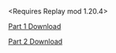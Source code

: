 <Requires Replay mod 1.20.4>

[Part 1 Download](https://www.dropbox.com/scl/fi/mdbxqqt9sdk27w8259ldj/2024_06_12_21_59_12.mcpr?rlkey=99ebo493t7sc55o8bh34erw3x&st=xhea6au8&dl=1)

[Part 2 Download](https://www.dropbox.com/scl/fi/ocua63xlvddmb0m0ki52o/2024_06_12_22_06_25.mcpr?rlkey=o6qexzcn0ukapmlr4qfgv2mtw&st=cyxbuw7v&dl=1)
